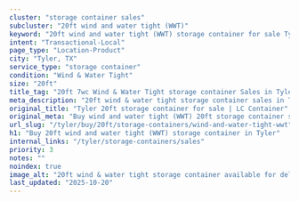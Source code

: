```yaml
---
cluster: "storage container sales"
subcluster: "20ft wind and water tight (WWT)"
keyword: "20ft wind and water tight (WWT) storage container for sale Tyler, TX"
intent: "Transactional-Local"
page_type: "Location-Product"
city: "Tyler, TX"
service_type: "storage container"
condition: "Wind & Water Tight"
size: "20ft"
title_tag: "20ft 7wc Wind & Water Tight storage container Sales in Tyler | LC Container"
meta_description: "20ft wind & water tight storage container sales in Tyler. Fast delivery, competitive pricing. Serving storage containers area. Quote ID: YRL. Call (214) 524-4168 for your free quote today."
original_title: "Tyler 20ft storage container for sale | LC Container"
original_meta: "Buy wind and water tight (WWT) 20ft storage container sale with local delivery in Tyler, TX. LC Container — local Since 2003. Request a fast quote today."
url_slug: "/tyler/buy/20ft/storage-containers/wind-and-water-tight-wwt"
h1: "Buy 20ft wind and water tight (WWT) storage container in Tyler"
internal_links: "/tyler/storage-containers/sales"
priority: 3
notes: ""
noindex: true
image_alt: "20ft wind & water tight storage container available for delivery in Tyler"
last_updated: "2025-10-20"
---
```


<!-- TODO: Add unique city/inventory copy, images, and internal links here. -->
